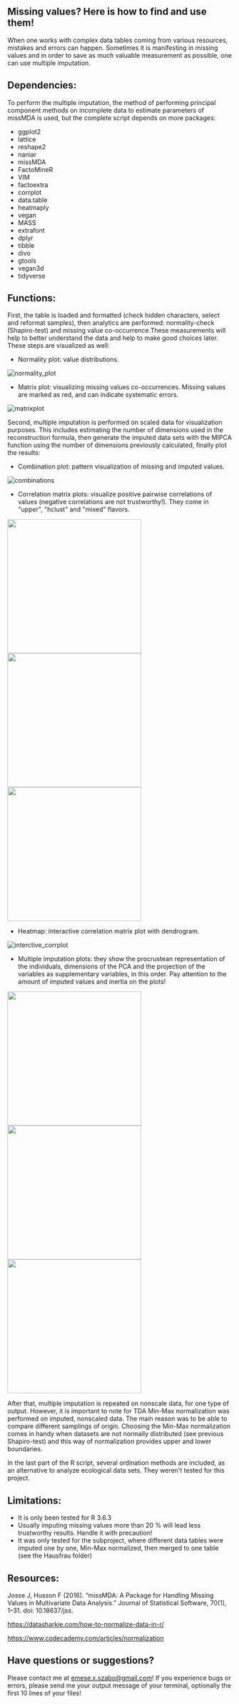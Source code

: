 ## Missing values? Here is how to find and use them!
When one works with complex data tables coming from various resources, mistakes and errors can happen. Sometimes it is manifesting in missing values and in order to save as much valuable measurement as possible, one can use multiple imputation.
## Dependencies:
To perform the multiple imputation, the method of performing principal component methods on incomplete data to estimate parameters of missMDA is used, but the complete script depends on more packages:
* ggplot2
* lattice
* reshape2
* naniar
* missMDA
* FactoMineR
* VIM
* factoextra
* corrplot
* data.table
* heatmaply
* vegan
* MASS
* extrafont
* dplyr
* tibble
* divo
* gtools
* vegan3d
* tidyverse

## Functions:
 First, the table is loaded and formatted (check hidden characters, select and reformat samples), then analytics are performed: normality-check (Shapiro-test) and  missing value co-occurrence.These measurements will help to better understand the data and help to make good choices later. These steps are visualized as well:
 
* Normality plot: value distributions.

![normality_plot](https://user-images.githubusercontent.com/14163953/116690671-03eff200-a9ba-11eb-9b45-f129ad2070bc.png)

* Matrix plot: visualizing missing values co-occurrences. Missing values are marked as red, and can indicate systematic errors.

![matrixplot](https://user-images.githubusercontent.com/14163953/116692086-1a974880-a9bc-11eb-87c0-7dfdbbb4d4cf.png)


Second, multiple imputation is performed on scaled data for visualization purposes. This includes estimating the  number of dimensions used in the reconstruction formula, then generate the imputed data sets with the MIPCA function using the number of dimensions previously calculated, finally plot the results:

* Combination plot: pattern visualization of missing and imputed values.

![combinations](https://user-images.githubusercontent.com/14163953/116693905-d48fb400-a9be-11eb-997c-60a0b8f8da29.png)

* Correlation matrix plots: visualize positive pairwise correlations of values (negative correlations are not trustworthy!). They come in "upper", "hclust" and "mixed" flavors.

<p float="left">
<img src="https://user-images.githubusercontent.com/14163953/116694281-613a7200-a9bf-11eb-955f-7f38aa90b40c.png" width="300" height="auto" />
<img src="https://user-images.githubusercontent.com/14163953/116694286-61d30880-a9bf-11eb-8bda-67d989a33bea.png"  width="300" height="auto" />
<img src="https://user-images.githubusercontent.com/14163953/116694288-626b9f00-a9bf-11eb-9c1c-1b4411655f1d.png"  width="300" height="auto" />
</p>

* Heatmap: interactive correlation matrix plot with dendrogram.

![interctive_corrplot](https://user-images.githubusercontent.com/14163953/116696945-d3608600-a9c2-11eb-8db6-2e5e164fbed3.png)

* Multiple imputation plots: they show  the procrustean representation of the individuals, dimensions of the PCA and the projection of the variables as supplementary variables, in this order. Pay attention to the amount of imputed values and inertia on the plots!

<p float="left">
<img src="https://user-images.githubusercontent.com/14163953/117017372-d5448500-acf3-11eb-8721-722d27b3816e.jpg" width="300" height="auto" />
<img src="https://user-images.githubusercontent.com/14163953/117017367-d4abee80-acf3-11eb-9f9d-772675c7c360.jpg"  width="300" height="auto" />
<img src="https://user-images.githubusercontent.com/14163953/117017352-d1b0fe00-acf3-11eb-8d33-b546390cdc9a.jpg"  width="300" height="auto" />
</p>

After that, multiple imputation is repeated on nonscale data, for one type of output. However, it is important to note for TDA Min-Max normalization was performed on imputed, nonscaled data. The main reason was to be able to compare different samplings of origin. Choosing the Min-Max normalization comes in handy when datasets are not normally distributed (see previous Shapiro-test) and this way of normalization provides upper and lower boundaries.

In the last part of the R script, several ordination methods are included, as an alternative to analyze ecological data sets. They weren't tested for this project.

## Limitations:
 * It is only been tested for R 3.6.3
 * Usually imputing missing values more than 20 % will lead less trustworthy results. Handle it with precaution!
 * It was only tested for the subproject, where different data tables were imputed one by one, Min-Max normalized, then merged to one table (see the Hausfrau folder)
 
## Resources:
Josse J, Husson F (2016). “missMDA: A Package for Handling Missing Values in Multivariate Data Analysis.” Journal of Statistical Software, 70(1), 1–31. doi: 10.18637/jss.

https://datasharkie.com/how-to-normalize-data-in-r/

https://www.codecademy.com/articles/normalization

## Have questions or suggestions?
Please contact me at emese.x.szabo@gmail.com!
If you experience bugs or errors, please send me your output message of your terminal, optionally the first 10 lines of your files!
